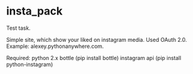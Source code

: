 insta_pack
==========

Test task.

Simple site, which show your liked on instagram media. Used OAuth 2.0.
Example: alexey.pythonanywhere.com.

Required:
python 2.x
bottle (pip install bottle)
instagram api (pip install python-instagram)
